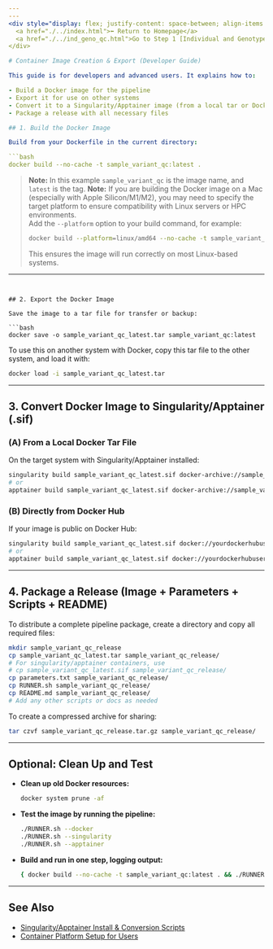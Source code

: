 ```yaml
---
---
<div style="display: flex; justify-content: space-between; align-items: center;">
  <a href="./../index.html">⬅️ Return to Homepage</a>
  <a href="./../ind_geno_qc.html">Go to Step 1 [Individual and Genotype QC] ➡️</a>
</div>

# Container Image Creation & Export (Developer Guide)

This guide is for developers and advanced users. It explains how to:

- Build a Docker image for the pipeline
- Export it for use on other systems
- Convert it to a Singularity/Apptainer image (from a local tar or Docker Hub)
- Package a release with all necessary files

## 1. Build the Docker Image

Build from your Dockerfile in the current directory:

```bash
docker build --no-cache -t sample_variant_qc:latest .
```

> **Note:** In this example `sample_variant_qc` is the image name, and `latest` is the tag.
> **Note:** If you are building the Docker image on a Mac (especially with Apple Silicon/M1/M2), you may need to specify the target platform to ensure compatibility with Linux servers or HPC environments.  
> Add the `--platform` option to your build command, for example:
>
> ```bash
> docker build --platform=linux/amd64 --no-cache -t sample_variant_qc:latest .
> ```
>
> This ensures the image will run correctly on most Linux-based systems.

---
```


## 2. Export the Docker Image

Save the image to a tar file for transfer or backup:

```bash
docker save -o sample_variant_qc_latest.tar sample_variant_qc:latest
```

To use this on another system with Docker, copy this tar file to the other system, and load it with:

```bash
docker load -i sample_variant_qc_latest.tar
```

---

## 3. Convert Docker Image to Singularity/Apptainer (.sif)

### (A) From a Local Docker Tar File

On the target system with Singularity/Apptainer installed:

```bash
singularity build sample_variant_qc_latest.sif docker-archive://sample_variant_qc_latest.tar
# or
apptainer build sample_variant_qc_latest.sif docker-archive://sample_variant_qc_latest.tar
```

### (B) Directly from Docker Hub

If your image is public on Docker Hub:

```bash
singularity build sample_variant_qc_latest.sif docker://yourdockerhubuser/sample_variant_qc:latest
# or
apptainer build sample_variant_qc_latest.sif docker://yourdockerhubuser/sample_variant_qc:latest
```

---

## 4. Package a Release (Image + Parameters + Scripts + README)

To distribute a complete pipeline package, create a directory and copy all required files:

```bash
mkdir sample_variant_qc_release
cp sample_variant_qc_latest.tar sample_variant_qc_release/
# For singularity/apptainer containers, use
# cp sample_variant_qc_latest.sif sample_variant_qc_release/
cp parameters.txt sample_variant_qc_release/
cp RUNNER.sh sample_variant_qc_release/
cp README.md sample_variant_qc_release/
# Add any other scripts or docs as needed
```

To create a compressed archive for sharing:

```bash
tar czvf sample_variant_qc_release.tar.gz sample_variant_qc_release/
```

---

## Optional: Clean Up and Test

- **Clean up old Docker resources:**

  ```bash
  docker system prune -af
  ```

- **Test the image by running the pipeline:**

  ```bash
  ./RUNNER.sh --docker
  ./RUNNER.sh --singularity
  ./RUNNER.sh --apptainer
  ```

- **Build and run in one step, logging output:**

  ```bash
  { docker build --no-cache -t sample_variant_qc:latest . && ./RUNNER.sh --docker; } 2>&1 | tee docker_build_and_run.log
  ```

---

## See Also

- [Singularity/Apptainer Install & Conversion Scripts](./singularity_install.md)
- [Container Platform Setup for Users](./container_install.md)
